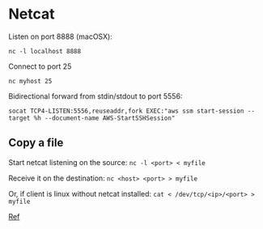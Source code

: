# Netcat

Listen on port 8888 (macOSX):

```
nc -l localhost 8888
```

Connect to port 25

```
nc myhost 25
```

Bidirectional forward from stdin/stdout to port 5556:

```
socat TCP4-LISTEN:5556,reuseaddr,fork EXEC:"aws ssm start-session --target %h --document-name AWS-StartSSHSession"
```

## Copy a file

Start netcat listening on the source:
`nc -l <port> < myfile`

Receive it on the destination:
`nc <host> <port> > myfile`

Or, if client is linux without netcat installed:
`cat < /dev/tcp/<ip>/<port> > myfile`

[Ref](http://unix.stackexchange.com/questions/49936/dev-tcp-listen-instead-of-nc-listen)
